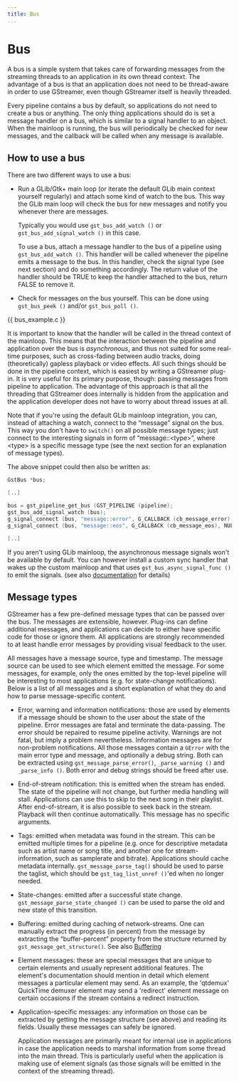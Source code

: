 ```yaml
---
title: Bus
...
```


# Bus

A bus is a simple system that takes care of forwarding messages from the
streaming threads to an application in its own thread context. The
advantage of a bus is that an application does not need to be
thread-aware in order to use GStreamer, even though GStreamer itself is
heavily threaded.

Every pipeline contains a bus by default, so applications do not need to
create a bus or anything. The only thing applications should do is set a
message handler on a bus, which is similar to a signal handler to an
object. When the mainloop is running, the bus will periodically be
checked for new messages, and the callback will be called when any
message is available.

## How to use a bus

There are two different ways to use a bus:

  - Run a GLib/Gtk+ main loop (or iterate the default GLib main context
    yourself regularly) and attach some kind of watch to the bus. This
    way the GLib main loop will check the bus for new messages and
    notify you whenever there are messages.

    Typically you would use `gst_bus_add_watch ()` or
    `gst_bus_add_signal_watch ()` in this case.

    To use a bus, attach a message handler to the bus of a pipeline
    using `gst_bus_add_watch ()`. This handler will be called whenever
    the pipeline emits a message to the bus. In this handler, check the
    signal type (see next section) and do something accordingly. The
    return value of the handler should be TRUE to keep the handler
    attached to the bus, return FALSE to remove it.

  - Check for messages on the bus yourself. This can be done using
    `gst_bus_peek ()` and/or `gst_bus_poll ()`.


{{ bus_example.c }}

It is important to know that the handler will be called in the thread
context of the mainloop. This means that the interaction between the
pipeline and application over the bus is *asynchronous*, and thus not
suited for some real-time purposes, such as cross-fading between audio
tracks, doing (theoretically) gapless playback or video effects. All
such things should be done in the pipeline context, which is easiest by
writing a GStreamer plug-in. It is very useful for its primary purpose,
though: passing messages from pipeline to application. The advantage of
this approach is that all the threading that GStreamer does internally
is hidden from the application and the application developer does not
have to worry about thread issues at all.

Note that if you're using the default GLib mainloop integration, you
can, instead of attaching a watch, connect to the “message” signal on
the bus. This way you don't have to `switch()` on all possible message
types; just connect to the interesting signals in form of
“message::\<type\>”, where \<type\> is a specific message type (see
the next section for an explanation of message types).

The above snippet could then also be written as:

``` c
GstBus *bus;

[..]

bus = gst_pipeline_get_bus (GST_PIPELINE (pipeline);
gst_bus_add_signal_watch (bus);
g_signal_connect (bus, "message::error", G_CALLBACK (cb_message_error), NULL);
g_signal_connect (bus, "message::eos", G_CALLBACK (cb_message_eos), NULL);

[..]

```

If you aren't using GLib mainloop, the asynchronous message signals
won't be available by default. You can however install a custom sync
handler that wakes up the custom mainloop and that uses
`gst_bus_async_signal_func ()` to emit the signals. (see also
[documentation](http://gstreamer.freedesktop.org/data/doc/gstreamer/stable/gstreamer/html/GstBus.html)
for details)

## Message types

GStreamer has a few pre-defined message types that can be passed over
the bus. The messages are extensible, however. Plug-ins can define
additional messages, and applications can decide to either have specific
code for those or ignore them. All applications are strongly recommended
to at least handle error messages by providing visual feedback to the
user.

All messages have a message source, type and timestamp. The message
source can be used to see which element emitted the message. For some
messages, for example, only the ones emitted by the top-level pipeline
will be interesting to most applications (e.g. for state-change
notifications). Below is a list of all messages and a short explanation
of what they do and how to parse message-specific content.

  - Error, warning and information notifications: those are used by
    elements if a message should be shown to the user about the state of
    the pipeline. Error messages are fatal and terminate the
    data-passing. The error should be repaired to resume pipeline
    activity. Warnings are not fatal, but imply a problem nevertheless.
    Information messages are for non-problem notifications. All those
    messages contain a `GError` with the main error type and message,
    and optionally a debug string. Both can be extracted using
    `gst_message_parse_error()`, `_parse_warning ()` and `_parse_info ()`.
    Both error and debug strings should be freed after use.

  - End-of-stream notification: this is emitted when the stream has
    ended. The state of the pipeline will not change, but further media
    handling will stall. Applications can use this to skip to the next
    song in their playlist. After end-of-stream, it is also possible to
    seek back in the stream. Playback will then continue automatically.
    This message has no specific arguments.

  - Tags: emitted when metadata was found in the stream. This can be
    emitted multiple times for a pipeline (e.g. once for descriptive
    metadata such as artist name or song title, and another one for
    stream-information, such as samplerate and bitrate). Applications
    should cache metadata internally. `gst_message_parse_tag()` should be
    used to parse the taglist, which should be `gst_tag_list_unref ()`'ed
    when no longer needed.

  - State-changes: emitted after a successful state change.
    `gst_message_parse_state_changed ()` can be used to parse the old
    and new state of this transition.

  - Buffering: emitted during caching of network-streams. One can
    manually extract the progress (in percent) from the message by
    extracting the “buffer-percent” property from the structure returned
    by `gst_message_get_structure()`. See also [Buffering][buffering]

  - Element messages: these are special messages that are unique to
    certain elements and usually represent additional features. The
    element's documentation should mention in detail which element
    messages a particular element may send. As an example, the 'qtdemux'
    QuickTime demuxer element may send a 'redirect' element message on
    certain occasions if the stream contains a redirect instruction.

  - Application-specific messages: any information on those can be
    extracted by getting the message structure (see above) and reading
    its fields. Usually these messages can safely be ignored.

    Application messages are primarily meant for internal use in
    applications in case the application needs to marshal information
    from some thread into the main thread. This is particularly useful
    when the application is making use of element signals (as those
    signals will be emitted in the context of the streaming thread).

[buffering]: application-development/advanced/buffering.md
